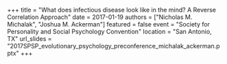 +++
title = "What does infectious disease look like in the mind? A Reverse Correlation Approach"
date = 2017-01-19
authors = ["Nicholas M. Michalak", "Joshua M. Ackerman"]
featured = false
event = "Society for Personality and Social Psychology Convention"
location = "San Antonio, TX"
url_slides = "2017SPSP_evolutionary_psychology_preconference_michalak_ackerman.pptx"
+++

